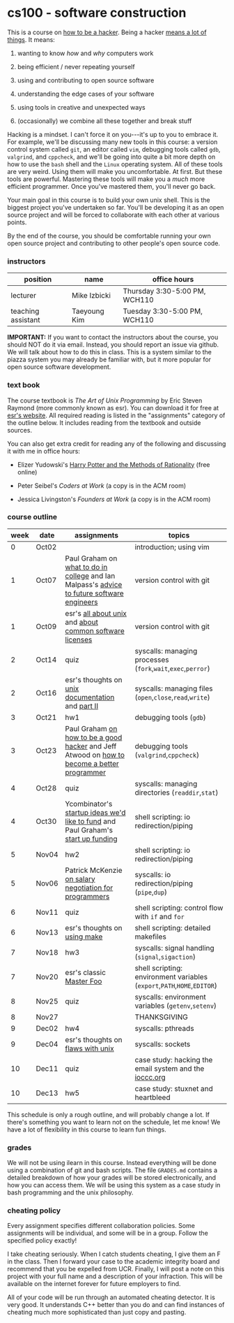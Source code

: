 # cs100 - software construction

This is a course on [how to be a hacker](http://www.catb.org/esr/faqs/hacker-howto.html).
Being a hacker [means a lot of things](http://www.catb.org/jargon/html/H/hacker.html).
It means:

1. wanting to know *how* and *why* computers work

2. being efficient / never repeating yourself

3. using and contributing to open source software

4. understanding the edge cases of your software

5. using tools in creative and unexpected ways

6. (occasionally) we combine all these together and break stuff

Hacking is a mindset.
I can't force it on you---it's up to you to embrace it.
For example, we'll be discussing many new tools in this course: a version control system called `git`, an editor called `vim`, debugging tools called `gdb`, `valgrind`, and `cppcheck`, and we'll be going into quite a bit more depth on how to use the `bash` shell and the `Linux` operating system.
All of these tools are very weird.
Using them will make you uncomfortable.
At first.
But these tools are powerful.
Mastering these tools will make you a *much* more efficient programmer.
Once you've mastered them, you'll never go back.

Your main goal in this course is to build your own unix shell.
This is the biggest project you've undertaken so far.
You'll be developing it as an open source project and will be forced to collaborate with each other at various points.

By the end of the course, you should be comfortable running your own open source project and contributing to other people's open source code.

### instructors

position | name | office hours
--- | --- | ---
lecturer | Mike Izbicki |  Thursday 3:30-5:00 PM, WCH110
teaching assistant | Taeyoung Kim | Tuesday 3:30-5:00 PM, WCH110

**IMPORTANT:**
If you want to contact the instructors about the course, you should NOT do it via email.
Instead, you should report an issue via github.
We will talk about how to do this in class.
This is a system similar to the piazza system you may already be familiar with, but it more popular for open source software development.

### text book

The course textbook is *The Art of Unix Programming* by Eric Steven Raymond (more commonly known as esr).
You can download it for free at [esr's website](http://www.catb.org/esr/writings/taoup/html).
All required reading is listed in the "assignments" category of the outline below.
It includes reading from the textbook and outside sources.

You can also get extra credit for reading any of the following and discussing it with me in office hours:

* Elizer Yudowski's [Harry Potter and the Methods of Rationality](http://hpmor.org) (free online)

* Peter Seibel's *Coders at Work* (a copy is in the ACM room)

* Jessica Livingston's *Founders at Work* (a copy is in the ACM room)

### course outline

week | date | assignments | topics
--- | --- | --- | ---
0 | Oct02 | | introduction; using vim
1 | Oct07 | Paul Graham on [what to do in college](http://www.paulgraham.com/college.html) and Ian Malpass's [advice to future software engineers](https://medium.com/@indec/advice-to-future-software-engineers-64a29669d179)| version control with git
1 | Oct09 | esr's [all about unix](http://www.catb.org/esr/writings/taoup/html/context.html) and [about common software licenses](http://www.catb.org/esr/writings/taoup/html/ch16s07.html) | version control with git
2 | Oct14 | quiz | syscalls: managing processes (`fork`,`wait`,`exec`,`perror`)
2 | Oct16 | esr's thoughts on [unix documentation](http://www.catb.org/esr/writings/taoup/html/ch18s02.html) and [part II](http://www.catb.org/esr/writings/taoup/html/ch18s06.html) | syscalls: managing files (`open`,`close`,`read`,`write`)
3 | Oct21 | hw1 | debugging tools (`gdb`)
3 | Oct23 | Paul Graham [on how to be a good hacker](http://www.paulgraham.com/gh.html) and Jeff Atwood on [how to become a better programmer](http://blog.codinghorror.com/how-to-become-a-better-programmer-by-not-programming/) | debugging tools (`valgrind`,`cppcheck`)
4 | Oct28 | quiz | syscalls: managing directories (`readdir`,`stat`)
4 | Oct30 | Ycombinator's [startup ideas we'd like to fund](http://old.ycombinator.com/ideas.html) and Paul Graham's [start up funding](http://paulgraham.com/startupfunding.html) | shell scripting: io redirection/piping
5 | Nov04 | hw2 | shell scripting: io redirection/piping
5 | Nov06 | Patrick McKenzie [on salary negotiation for programmers](http://www.kalzumeus.com/2012/01/23/salary-negotiation/) | syscalls: io redirection/piping (`pipe`,`dup`)
6 | Nov11 | quiz | shell scripting: control flow with `if` and `for`
6 | Nov13 | esr's thoughts on [using make](http://www.catb.org/esr/writings/taoup/html/ch15s04.html) | shell scripting: detailed makefiles
7 | Nov18 | hw3 | syscalls: signal handling (`signal`,`sigaction`)
7 | Nov20 | esr's classic [Master Foo](http://www.catb.org/esr/writings/taoup/html/unix_koans.html) | shell scripting: environment variables (`export`,`PATH`,`HOME`,`EDITOR`)
8 | Nov25 | quiz | syscalls: environment variables (`getenv`,`setenv`)
8 | Nov27 | | THANKSGIVING
9 | Dec02 | hw4 | syscalls: pthreads
9 | Dec04 | esr's thoughts on [flaws with unix](http://www.catb.org/esr/writings/taoup/html/ch20s03.html) | syscalls: sockets
10 | Dec11 | quiz | case study: hacking the email system and the [ioccc.org](http://ioccc.org)
10 | Dec13 | hw5 | case study: stuxnet and heartbleed

This schedule is only a rough outline, and will probably change a lot.
If there's something you want to learn not on the schedule, let me know!
We have a lot of flexibility in this course to learn fun things.

### grades

We will not be using ilearn in this course.
Instead everything will be done using a combination of git and bash scripts.
The file `GRADES.md` contains a detailed breakdown of how your grades will be stored electronically, and how you can access them.
We will be using this system as a case study in bash programming and the unix philosophy.

### cheating policy

Every assignment specifies different collaboration policies.
Some assignments will be individual, and some will be in a group.
Follow the specified policy exactly!

I take cheating seriously.
When I catch students cheating, I give them an F in the class.
Then I forward your case to the academic integrity board and recommend that you be expelled from UCR.
Finally, I will post a note on this project with your full name and a description of your infraction.
This will be available on the internet forever for future employers to find.

All of your code will be run through an automated cheating detector.
It is very good.
It understands C++ better than you do and can find instances of cheating much more sophisticated than just copy and pasting.

